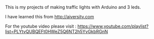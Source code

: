 This is my projects of making traffic lights with Arduino and 3 leds.

I have learned this from http://aiversity.com

For the youtube video please visit : https://www.youtube.com/playlist?list=PLYtvQUBQEFt0HWeZ5Q6NT2h5YvGkbRGnN
